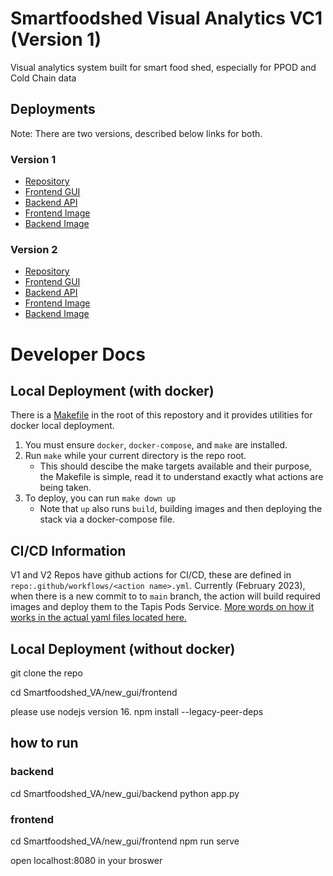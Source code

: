 # Smartfoodshed Visual Analytics VC1 (Version 1)
Visual analytics system built for smart food shed, especially for PPOD and Cold Chain data

## Deployments
Note: There are two versions, described below links for both.
### Version 1
* [Repository](https://github.com/ICICLE-ai/Smartfoodshed_VA_VC1)  
* [Frontend GUI](https://vaapifrontend.pods.icicle.tapis.io/)  
* [Backend API](https://vaapibackend.pods.icicle.tapis.io/)
* [Frontend Image](https://hub.docker.com/r/notchristiangarcia/vaapi-v1-f/)  
* [Backend Image](https://hub.docker.com/r/notchristiangarcia/vaapi-v1-b/)

### Version 2
* [Repository](https://github.com/ICICLE-ai/Smartfoodshed_VA_Flow)  
* [Frontend GUI](https://vaapi.pods.icicle.tapis.io/)  
* [Backend API](https://vaapiback.pods.icicle.tapis.io/)
* [Frontend Image](https://hub.docker.com/r/tuyamei/va-frontend/)  
* [Backend Image](https://hub.docker.com/r/tuyamei/va-backend/)

# Developer Docs
## Local Deployment (with docker)
There is a [Makefile](https://github.com/ICICLE-ai/Smartfoodshed_VA_VC1/blob/main/Makefile) in the root of this repostory and it provides utilities for docker local deployment.
 1. You must ensure `docker`, `docker-compose`, and `make` are installed.
 2. Run `make` while your current directory is the repo root.
    - This should descibe the make targets available and their purpose, the Makefile is simple, read it to understand exactly what actions are being taken.
 3. To deploy, you can run `make down up`
    - Note that `up` also runs `build`, building images and then deploying the stack via a docker-compose file.

## CI/CD Information
V1 and V2 Repos have github actions for CI/CD, these are defined in `repo:.github/workflows/<action name>.yml`. Currently (February 2023), when there is a new commit to to `main` branch, the action will build required images and deploy them to the Tapis Pods Service. [More words on how it works in the actual yaml files located here.](https://github.com/ICICLE-ai/Smartfoodshed_VA_VC1/blob/main/.github/workflows/main-build-push-deploy-images.yml)
   
## Local Deployment (without docker)
git clone the repo

cd Smartfoodshed_VA/new_gui/frontend

please use nodejs version 16.
npm install --legacy-peer-deps

## how to run 
### backend 
cd Smartfoodshed_VA/new_gui/backend
python app.py 

### frontend 
cd Smartfoodshed_VA/new_gui/frontend
npm run serve

open localhost:8080 in your broswer
